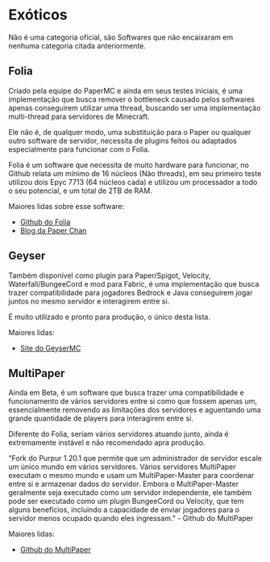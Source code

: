 # Exóticos

Não é uma categoria oficial, são Softwares que não encaixaram em nenhuma categoria citada anteriormente.

## Folia

Criado pela equipe do PaperMC e ainda em seus testes iniciais, é uma implementação que busca remover o bottleneck causado pelos softwares apenas conseguirem utilizar uma thread, buscando ser uma implementação multi-thread para servidores de Minecraft.

Ele não é, de qualquer modo, uma substituição para o Paper ou qualquer outro software de servidor, necessita de plugins feitos ou adaptados especialmente para funcionar com o Folia.

Folia é um software que necessita de muito hardware para funcionar, no Github relata um mínimo de 16 núcleos (Não threads), em seu primeiro teste utilizou dois Epyc 7713 (64 núcleos cada) e utilizou um processador a todo o seu potencial, e um total de 2TB de RAM.

Maiores lidas sobre esse software:

* [Github do Folia](https://github.com/PaperMC/Folia)
* [Blog da Paper Chan](https://paper-chan.moe/folia/)

## Geyser

Também disponível como plugin para Paper/Spigot, Velocity, Waterfall/BungeeCord e mod para Fabric, é uma implementação que busca trazer compatibilidade para jogadores Bedrock e Java conseguirem jogar juntos no mesmo servidor e interagirem entre si.

É muito utilizado e pronto para produção, o único desta lista.

Maiores lidas:

* [Site do GeyserMC](https://geysermc.org)

## MultiPaper

Ainda em Beta, é um software que busca trazer uma compatibilidade e funcionamento de vários servidores entre si como que fossem apenas um, essencialmente removendo as limitações dos servidores e aguentando uma grande quantidade de players para interagirem entre si.

Diferente do Folia, seriam vários servidores atuando junto, ainda é extremamente instável e não recomendado apra produção.

"Fork do Purpur 1.20.1 que permite que um administrador de servidor escale um único mundo em vários servidores. Vários servidores MultiPaper executam o mesmo mundo e usam um MultiPaper-Master para coordenar entre si e armazenar dados do servidor. Embora o MultiPaper-Master geralmente seja executado como um servidor independente, ele também pode ser executado como um plugin BungeeCord ou Velocity, que tem alguns benefícios, incluindo a capacidade de enviar jogadores para o servidor menos ocupado quando eles ingressam." - Github do MultiPaper

Maiores lidas:

* [Github do MultiPaper](https://github.com/MultiPaper/MultiPaper)

